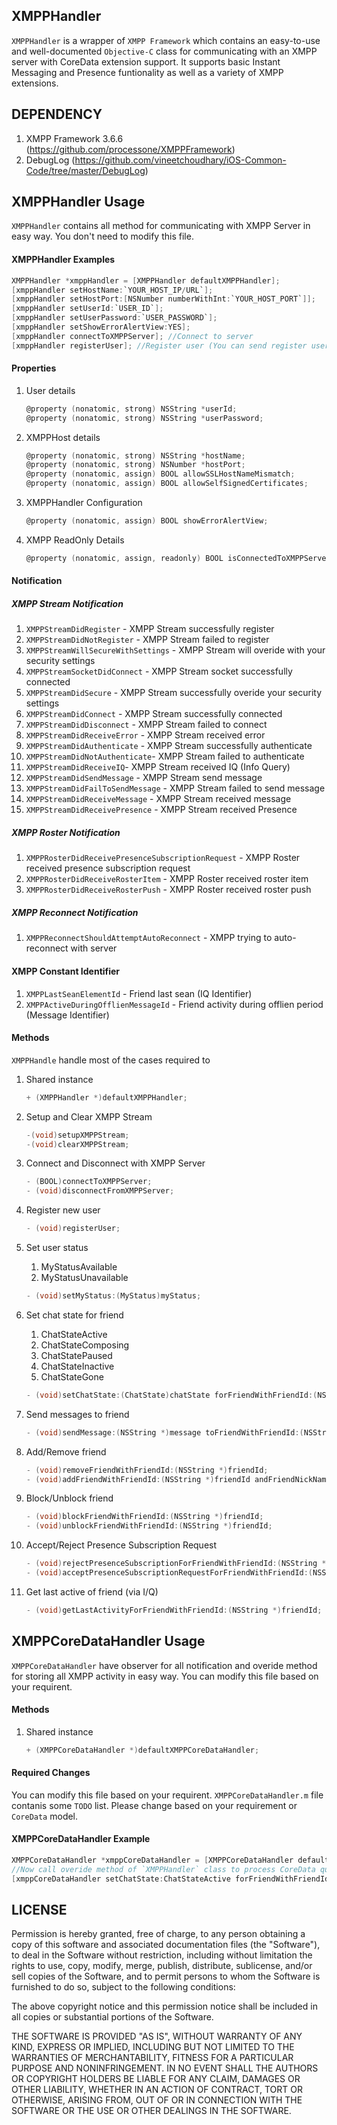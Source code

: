 ## XMPPHandler
`XMPPHandler` is a wrapper of `XMPP Framework` which contains an easy-to-use and well-documented `Objective-C` class for communicating with an XMPP server with CoreData extension support. It supports basic Instant Messaging and Presence funtionality as well as a variety of XMPP extensions.

## DEPENDENCY
1. XMPP Framework 3.6.6 (https://github.com/processone/XMPPFramework)
2. DebugLog (https://github.com/vineetchoudhary/iOS-Common-Code/tree/master/DebugLog)

## XMPPHandler Usage
`XMPPHandler` contains all method for communicating with XMPP Server in easy way. You don't need to modify this file.
#### XMPPHandler Examples
```Objective-C
XMPPHandler *xmppHandler = [XMPPHandler defaultXMPPHandler];
[xmppHandler setHostName:`YOUR_HOST_IP/URL`];
[xmppHandler setHostPort:[NSNumber numberWithInt:`YOUR_HOST_PORT`]];
[xmppHandler setUserId:`USER_ID`];
[xmppHandler setUserPassword:`USER_PASSWORD`];
[xmppHandler setShowErrorAlertView:YES];
[xmppHandler connectToXMPPServer]; //Connect to server
[xmppHandler registerUser]; //Register user (You can send register user request multiple time)
```    
#### Properties 
1. User details

    ```Objective-C
    @property (nonatomic, strong) NSString *userId;
    @property (nonatomic, strong) NSString *userPassword;
    ```

2. XMPPHost details

    ```Objective-C
    @property (nonatomic, strong) NSString *hostName;
    @property (nonatomic, strong) NSNumber *hostPort;
    @property (nonatomic, assign) BOOL allowSSLHostNameMismatch;
    @property (nonatomic, assign) BOOL allowSelfSignedCertificates;
    ```

3. XMPPHandler Configuration

    ```Objective-C
    @property (nonatomic, assign) BOOL showErrorAlertView;
    ```

4. XMPP ReadOnly Details

    ```Objective-C
    @property (nonatomic, assign, readonly) BOOL isConnectedToXMPPServer;
    ```        
        
#### Notification
##### XMPP Stream Notification
1. `XMPPStreamDidRegister` - XMPP Stream successfully register
2. `XMPPStreamDidNotRegister` - XMPP Stream failed to register
3. `XMPPStreamWillSecureWithSettings` - XMPP Stream will overide with your security settings
4. `XMPPStreamSocketDidConnect` - XMPP Stream socket successfully connected
5. `XMPPStreamDidSecure` - XMPP Stream successfully overide your security settings
6. `XMPPStreamDidConnect` - XMPP Stream successfully connected
7. `XMPPStreamDidDisconnect` - XMPP Stream failed to connect
8. `XMPPStreamDidReceiveError` - XMPP Stream received error
9. `XMPPStreamDidAuthenticate` - XMPP Stream successfully authenticate 
10. `XMPPStreamDidNotAuthenticate`- XMPP Stream failed to authenticate
11. `XMPPStreamDidReceiveIQ`- XMPP Stream received IQ (Info Query)
12. `XMPPStreamDidSendMessage` - XMPP Stream send message
13. `XMPPStreamDidFailToSendMessage` - XMPP Stream failed to send message
14. `XMPPStreamDidReceiveMessage` - XMPP Stream received message
15. `XMPPStreamDidReceivePresence` - XMPP Stream received Presence

##### XMPP Roster Notification
1. `XMPPRosterDidReceivePresenceSubscriptionRequest` - XMPP Roster received presence subscription request
2. `XMPPRosterDidReceiveRosterItem` - XMPP Roster received roster item
3. `XMPPRosterDidReceiveRosterPush` - XMPP Roster received roster push

##### XMPP Reconnect Notification
1. `XMPPReconnectShouldAttemptAutoReconnect` - XMPP trying to auto-reconnect with server

#### XMPP Constant Identifier 
1. `XMPPLastSeanElementId` - Friend last sean (IQ Identifier)
2. `XMPPActiveDuringOfflienMessageId` - Friend activity during offlien period (Message Identifier)

 
#### Methods
`XMPPHandle` handle most of the cases required to

1. Shared instance

    ```Objective-C
    + (XMPPHandler *)defaultXMPPHandler;
    ```
    
2. Setup and Clear XMPP Stream
 
    ```Objective-C
    -(void)setupXMPPStream;
    -(void)clearXMPPStream;
    ```
        
3. Connect and Disconnect with XMPP Server

    ```Objective-C
    - (BOOL)connectToXMPPServer;
    - (void)disconnectFromXMPPServer;
    ```
        
4. Register new user

    ```Objective-C
    - (void)registerUser; 
    ``` 
    
5. Set user status

    1. MyStatusAvailable
    2. MyStatusUnavailable 
    
    ```Objective-C    
    - (void)setMyStatus:(MyStatus)myStatus;
    ``` 
           
6. Set chat state for friend

    1. ChatStateActive
    2. ChatStateComposing
    3. ChatStatePaused
    4. ChatStateInactive
    5. ChatStateGone

    ```Objective-C    
    - (void)setChatState:(ChatState)chatState forFriendWithFriendId:(NSString *)friendId;
    ```
                
7. Send messages to friend

    ```Objective-C
    - (void)sendMessage:(NSString *)message toFriendWithFriendId:(NSString *)friendId andMessageId:(NSString *)messageId;
    ```
    
8. Add/Remove friend

    ```Objective-C
    - (void)removeFriendWithFriendId:(NSString *)friendId;
    - (void)addFriendWithFriendId:(NSString *)friendId andFriendNickName:(NSString *)nickName;
    ```
        
9. Block/Unblock friend

    ```Objective-C
    - (void)blockFriendWithFriendId:(NSString *)friendId;
    - (void)unblockFriendWithFriendId:(NSString *)friendId;
    ```
        
10. Accept/Reject Presence Subscription Request

    ```Objective-C
    - (void)rejectPresenceSubscriptionForFriendWithFriendId:(NSString *)friendId;
    - (void)acceptPresenceSubscriptionRequestForFriendWithFriendId:(NSString *)friendId andAddToRoster:(BOOL)addToRoster;
    ```
        
11. Get last active of friend (via I/Q)

    ```Objective-C
    - (void)getLastActivityForFriendWithFriendId:(NSString *)friendId;
    ```
        


## XMPPCoreDataHandler Usage
`XMPPCoreDataHandler` have observer for all notification and overide method for storing all XMPP activity in easy way. You can modify this file based on your requirent.
#### Methods

1. Shared instance

    ```Objective-C
    + (XMPPCoreDataHandler *)defaultXMPPCoreDataHandler;
    ```

#### Required Changes
You can modify this file based on your requirent. `XMPPCoreDataHandler.m` file contanis some `TODO` list. Please change based on your requirement or `CoreData` model.

#### XMPPCoreDataHandler Example

```Objective-C
XMPPCoreDataHandler *xmppCoreDataHandler = [XMPPCoreDataHandler defaultXMPPCoreDataHandler];
//Now call overide method of `XMPPHandler` class to process CoreData query before calling `XMPPHandler` (Super Class of `XMPPCoreDataHandler`) methods inside overide method 
[xmppCoreDataHandler setChatState:ChatStateActive forFriendWithFriendId:friendId];
```
 
## LICENSE
Permission is hereby granted, free of charge, to any person obtaining a copy of this software and associated documentation files (the "Software"), to deal in the Software without restriction, including without limitation the rights to use, copy, modify, merge, publish, distribute, sublicense, and/or sell copies of the Software, and to permit persons to whom the Software is furnished to do so, subject to the following conditions:
 
The above copyright notice and this permission notice shall be included in all copies or substantial portions of the Software.
 
THE SOFTWARE IS PROVIDED "AS IS", WITHOUT WARRANTY OF ANY KIND, EXPRESS OR IMPLIED, INCLUDING BUT NOT LIMITED TO THE WARRANTIES OF MERCHANTABILITY, FITNESS FOR A PARTICULAR PURPOSE AND NONINFRINGEMENT. IN NO EVENT SHALL THE AUTHORS OR COPYRIGHT HOLDERS BE LIABLE FOR ANY CLAIM, DAMAGES OR OTHER LIABILITY, WHETHER IN AN ACTION OF CONTRACT, TORT OR OTHERWISE, ARISING FROM, OUT OF OR IN CONNECTION WITH THE SOFTWARE OR THE USE OR OTHER DEALINGS IN THE SOFTWARE.
 